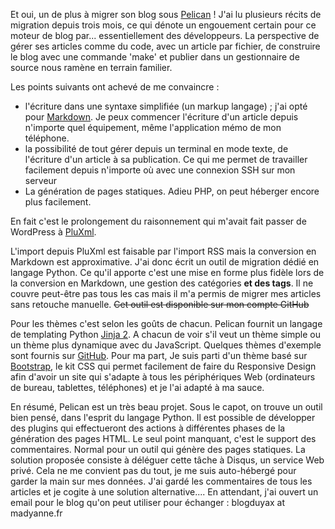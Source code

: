 <!-- title: Migration du blog sous Pelican -->
<!-- category: Blog Hébergement -->
<!-- tag: planet -->

Et oui, un de plus à migrer son blog sous [Pelican](http://docs.getpelican.com) !<!-- more -->
J'ai lu plusieurs récits de migration depuis trois mois, ce qui dénote un
engouement certain pour ce moteur de blog par... essentiellement des développeurs.
La perspective de gérer ses articles comme du code, avec un
article par fichier, de construire le blog avec une commande 'make' et
publier dans un gestionnaire de source nous ramène en terrain familier.

Les points suivants ont achevé de me convaincre :

*   l'écriture dans une syntaxe simplifiée (un markup langage) ; j'ai opté pour
    [Markdown](http://daringfireball.net/projects/markdown/). Je peux commencer
    l'écriture d'un article depuis n'importe quel équipement, même l'application mémo
    de mon téléphone.
*   la possibilité de tout gérer depuis un terminal en mode texte, de
    l'écriture d'un article à sa publication. Ce qui me permet de travailler
    facilement depuis n'importe où avec une connexion SSH sur mon serveur
*   La génération de pages statiques. Adieu PHP, on peut héberger encore plus
    facilement.

En fait c'est le prolongement du raisonnement qui m'avait fait passer de
WordPress à [PluXml](http://www.pluxml.org).

L'import depuis PluXml est faisable par l'import RSS mais la conversion en Markdown est
approximative. J'ai donc écrit un outil de migration dédié en langage Python. Ce
qu'il apporte c'est une mise en forme plus fidèle lors de la conversion en
Markdown, une gestion des catégories **et des tags**. Il ne couvre peut-être
pas tous les cas mais il m'a permis de migrer mes articles sans retouche
manuelle. ~~Cet outil est disponible sur mon compte GitHub~~

Pour les thèmes c'est selon les goûts de chacun. Pelican fournit un langage de
templating Python [Jinja 2](http://jinja.pocoo.org).
A chacun de voir s'il veut un thème simple ou un thème plus dynamique avec du
JavaScript. Quelques thèmes d'exemple sont fournis sur
[GitHub](http://github.com/getpelican/pelican-themes). Pour ma part, Je suis parti d'un thème
basé sur [Bootstrap](http://twitter.github.com/bootstrap), le kit CSS qui permet
facilement de faire du Responsive Design afin d'avoir un site qui s'adapte à
tous les périphériques Web (ordinateurs de bureau, tablettes, téléphones) et je
l'ai adapté à ma sauce.

En résumé, Pelican est un très beau projet. Sous le capot, on trouve un outil
bien pensé, dans l'esprit du langage Python. Il est possible de développer des
plugins qui effectueront des actions à différentes phases de la génération des
pages HTML. Le seul point manquant, c'est le support des commentaires.
Normal pour un outil qui génère des pages statiques. La solution proposée consiste
à déléguer cette tâche à Disqus, un service Web privé. Cela ne me convient pas du tout,
je me suis auto-hébergé pour garder la main sur mes données. J'ai gardé les
commentaires de tous les articles et je cogite à une solution alternative....
En attendant, j'ai ouvert un email pour le blog qu'on peut utiliser pour
échanger : <i class="icon-envelope"></i> blogduyax at madyanne.fr

